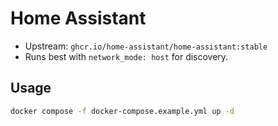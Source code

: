 # Home Assistant

- Upstream: `ghcr.io/home-assistant/home-assistant:stable`
- Runs best with `network_mode: host` for discovery.

## Usage

```bash
docker compose -f docker-compose.example.yml up -d
```
